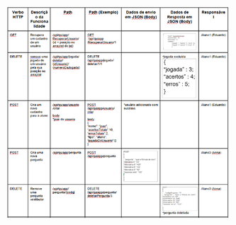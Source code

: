 ![Da 10 professor](https://github.com/AnaCarlalves/qui-app/blob/f790ef41fa4ab469e0dade400aba96c26f72dabd/imagens%20tabela/imagem1.png)
